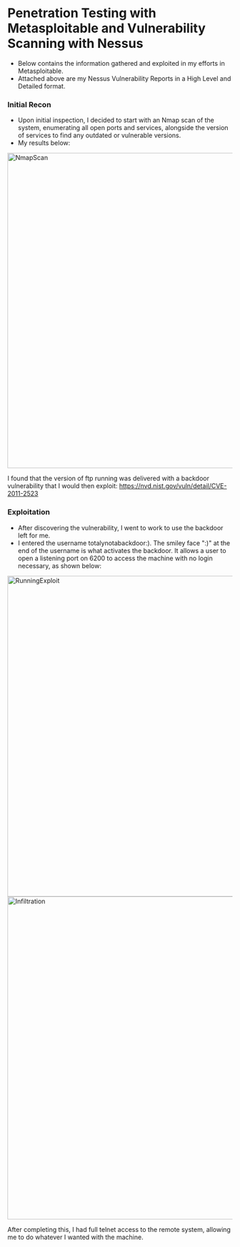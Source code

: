 # Penetration Testing with Metasploitable and Vulnerability Scanning with Nessus
- Below contains the information gathered and exploited in my efforts in Metasploitable.
- Attached above are my Nessus Vulnerability Reports in a High Level and Detailed format.

### Initial Recon
- Upon initial inspection, I decided to start with an Nmap scan of the system, enumerating all open ports and services, alongside the version of services to find any outdated or vulnerable versions.
- My results below:

<img width="706" alt="NmapScan" src="https://github.com/user-attachments/assets/b0f6df1d-f879-486f-8937-5316c2c78841">

I found that the version of ftp running was delivered with a backdoor vulnerability that I would then exploit: https://nvd.nist.gov/vuln/detail/CVE-2011-2523
### Exploitation
- After discovering the vulnerability, I went to work to use the backdoor left for me.
- I entered the username totalynotabackdoor:). The smiley face ":)" at the end of the username is what activates the backdoor. It allows a user to open a listening port on 6200 to access the machine with no login necessary, as shown below:
<img width="718" alt="RunningExploit" src="https://github.com/user-attachments/assets/72f48182-c1eb-4525-9031-06e2fe022ba6">
<img width="723" alt="Infiltration" src="https://github.com/user-attachments/assets/2fd97c74-b970-4341-9072-37d70ba5d72e">

After completing this, I had full telnet access to the remote system, allowing me to do whatever I wanted with the machine.
